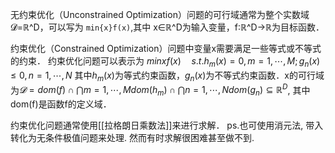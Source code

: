 无约束优化（Unconstrained Optimization）问题的可行域通常为整个实数域𝓓=ℝ^D，可以写为 `min{x}f(x)`,其中 x∈ℝ^D为输入变量，f∶ℝ^D→ℝ为目标函数．

约束优化（Constrained Optimization）问题中变量x需要满足一些等式或不等式的约束． 
约束优化问题可以表示为
$min{x}f(x)\quad s.t.{h_m(x)=0,m=1,⋯,M;g_n(x)≤0,n=1,⋯,N}$
其中$h_m(x)$为等式约束函数，$g_n(x)$为不等式约束函数．x的可行域为$𝓓=dom(f)∩⋂{m=1,⋯,M}dom(h_m)∩⋂{n=1,⋯,N}dom(g_n)⊆ℝ^D$, 其中 dom(f)是函数f的定义域．

约束优化问题通常使用[[拉格朗日乘数法]]来进行求解．
ps.也可使用消元法, 带入转化为无条件极值问题来处理. 然而有时求解很困难甚至做不到.

